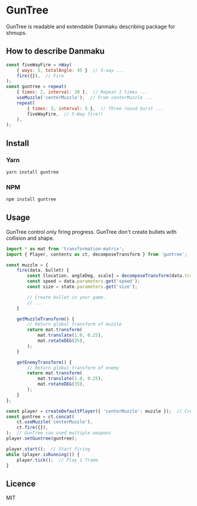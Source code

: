 # GunTree

GunTree is readable and extendable Danmaku describing package for shmups.

## How to describe Danmaku

```javascript
const fiveWayFire = nWay(
    { ways: 5, totalAngle: 45 }  // 5-way ...
    fire({}),  // Fire
);
const guntree = repeat(
    { times: 2, interval: 30 },  // Repeat 2 times ...
    useMuzzle('centerMuzzle'),  // From centerMuzzle ...
    repeat(
        { times: 3, interval: 5 },  // Three round burst ...
        fiveWayFire,  // 5-Way fire!!
    ),
);
```

## Install

### Yarn

```sh
yarn install guntree
```

### NPM

```sh
npm install guntree
```

## Usage

GunTree control only firing progress.
GunTree don't create bullets with collision and shape.

```javascript
import * as mat from 'transformation-matrix';
import { Player, contents as ct, decomposeTransform } from 'guntree';

const muzzle = {
    fire(data, bullet) {
        const [location, angleDeg, scale] = decomposeTransform(data.transform);
        const speed = data.parameters.get('speed');
        const size = state.parameters.get('size');

        // Create bullet in your game.
        // ...
    }

    getMuzzleTransform() {
        // Return global transform of muzzle
        return mat.transform(
            mat.translate(1.0, 0.25),
            mat.rotateDEG(35),
        );
    }

    getEnemyTransform() {
        // Return global transform of enemy
        return mat.transform(
            mat.translate(1.0, 0.25),
            mat.rotateDEG(35),
        );
    }
};

const player = createDefaultPlayer({ 'centerMuzzle': muzzle });  // Create player per weapons
const guntree = ct.concat(
    ct.useMuzzle('centerMuzzle'),
    ct.fire({}),
);  // GunTree can used multiple weapons
player.setGuntree(guntree);

player.start();  // Start firing
while (player.isRunning()) {
    player.tick();  // Play 1 frame
}
```

## Licence

MIT
